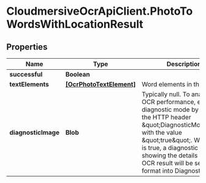 # CloudmersiveOcrApiClient.PhotoToWordsWithLocationResult

## Properties
Name | Type | Description | Notes
------------ | ------------- | ------------- | -------------
**successful** | **Boolean** |  | [optional] 
**textElements** | [**[OcrPhotoTextElement]**](OcrPhotoTextElement.md) | Word elements in the image | [optional] 
**diagnosticImage** | **Blob** | Typically null.  To analyze OCR performance, enable diagnostic mode by adding the HTTP header \&quot;DiagnosticMode\&quot; with the value \&quot;true\&quot;.  When this is true, a diagnostic image showing the details of the OCR result will be set in PNG format into DiagnosticImage. | [optional] 


